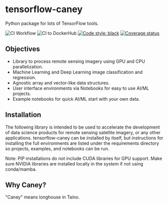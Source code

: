 # tensorflow-caney

Python package for lots of TensorFlow tools.

![CI Workflow](https://github.com/nasa-cisto-ai/tensorflow-caney/actions/workflows/ci.yml/badge.svg)
![CI to DockerHub ](https://github.com/nasa-cisto-ai/tensorflow-caney/actions/workflows/dockerhub.yml/badge.svg)
[![Code style: black](https://img.shields.io/badge/code%20style-black-000000.svg)](https://github.com/psf/black)
[![Coverage status](https://coveralls.io/repos/github/nasa-cisto-ai/tensorflow-caney/badge.svg?branch=main)](https://coveralls.io/github/nasa-cisto-ai/tensorflow-caney?branch=main)

## Objectives

- Library to process remote sensing imagery using GPU and CPU parallelization.
- Machine Learning and Deep Learning image classification and regression.
- Agnostic array and vector-like data structures.
- User interface environments via Notebooks for easy to use AI/ML projects.
- Example notebooks for quick AI/ML start with your own data.

## Installation

The following library is intended to be used to accelerate the development of data science products
for remote sensing satellite imagery, or any other applications. tensorflow-caney can be installed
by itself, but instructions for installing the full environments are listed under the requirements
directory so projects, examples, and notebooks can be run.

Note: PIP installations do not include CUDA libraries for GPU support. Make sure NVIDIA libraries
are installed locally in the system if not using conda/mamba.

## Why Caney?

"Caney" means longhouse in Taíno.

